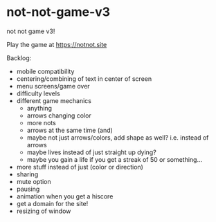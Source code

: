 # not-not-game-v3
not not game v3!

Play the game at https://notnot.site

Backlog:
- mobile compatibility
- centering/combining of text in center of screen
- menu screens/game over
- difficulty levels
- different game mechanics
  - anything
  - arrows changing color
  - more nots
  - arrows at the same time (and)
  - maybe not just arrows/colors, add shape as well? i.e. instead of arrows
  - maybe lives instead of just straight up dying?
  - maybe you gain a life if you get a streak of 50 or something...
- more stuff instead of just (color or direction)
- sharing
- mute option
- pausing
- animation when you get a hiscore
- get a domain for the site!
- resizing of window

